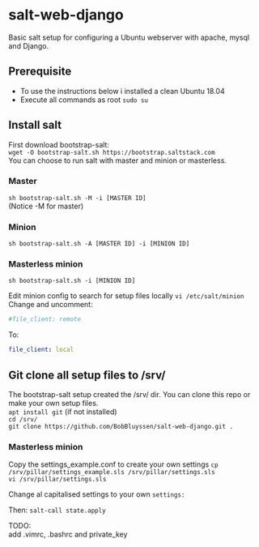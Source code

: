 # salt-web-django
Basic salt setup for configuring a Ubuntu webserver with apache, mysql and Django.

## Prerequisite
- To use the instructions below i installed a clean Ubuntu 18.04
- Execute all commands as root ```sudo su```  

## Install salt
First download bootstrap-salt:  
```wget -O bootstrap-salt.sh https://bootstrap.saltstack.com```  
You can choose to run salt with master and minion or masterless.

### Master
```sh bootstrap-salt.sh -M -i [MASTER ID]```  
(Notice -M for master)

### Minion  
```sh bootstrap-salt.sh -A [MASTER ID] -i [MINION ID]```

### Masterless minion
```sh bootstrap-salt.sh -i [MINION ID]```

Edit minion config to search for setup files locally
```vi /etc/salt/minion```
Change and uncomment:
```yaml
#file_client: remote
```
To:
```yaml
file_client: local
```

## Git clone all setup files to /srv/
The bootstrap-salt setup created the /srv/ dir. You can clone this repo or make your own setup files.  
```apt install git``` (if not installed)  
```cd /srv/```  
```git clone https://github.com/BobBluyssen/salt-web-django.git .```  

### Masterless minion
Copy the settings_example.conf to create your own settings
```cp /srv/pillar/settings_example.sls /srv/pillar/settings.sls```  
```vi /srv/pillar/settings.sls```  

Change al capitalised settings to your own
```settings:```

Then:
```salt-call state.apply```

TODO:  
add .vimrc, .bashrc and private_key  
